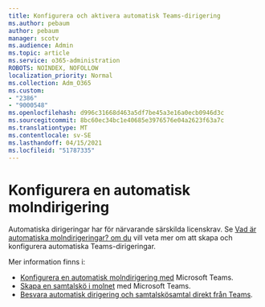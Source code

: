 ```yaml
---
title: Konfigurera och aktivera automatisk Teams-dirigering
ms.author: pebaum
author: pebaum
manager: scotv
ms.audience: Admin
ms.topic: article
ms.service: o365-administration
ROBOTS: NOINDEX, NOFOLLOW
localization_priority: Normal
ms.collection: Adm_O365
ms.custom:
- "2386"
- "9000548"
ms.openlocfilehash: d996c31668d463a5df7be45a3e16a0ecb0946d3c
ms.sourcegitcommit: 8bc60ec34bc1e40685e3976576e04a2623f63a7c
ms.translationtype: MT
ms.contentlocale: sv-SE
ms.lasthandoff: 04/15/2021
ms.locfileid: "51787335"
---
```

# <a name="set-up-a-cloud-auto-attendant"></a>Konfigurera en automatisk molndirigering

Automatiska dirigeringar har för närvarande särskilda licenskrav. Se [Vad är automatiska molndirigeringar? om du](https://docs.microsoft.com/microsoftteams/what-are-phone-system-auto-attendants) vill veta mer om att skapa och konfigurera automatiska Teams-dirigeringar. 

Mer information finns i:

- [Konfigurera en automatisk molndirigering med](https://docs.microsoft.com/microsoftteams/create-a-phone-system-auto-attendant) Microsoft Teams. 
- [Skapa en samtalskö i molnet](https://docs.microsoft.com/microsoftteams/create-a-phone-system-call-queue) med Microsoft Teams. 
- [Besvara automatisk dirigering och samtalskösamtal direkt från Teams](https://docs.microsoft.com/microsoftteams/answer-auto-attendant-and-call-queue-calls). 